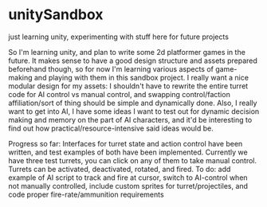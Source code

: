 # unitySandbox
just learning unity, experimenting with stuff here for future projects

So I'm learning unity, and plan to write some 2d platformer games in the future.
It makes sense to have a good design structure and assets prepared beforehand though, so for now 
I'm learning various aspects of game-making and playing with them in this sandbox project.
I really want a nice modular design for my assets: I shouldn't have to rewrite the entire turret code
for AI control vs manual control, and swapping control/faction affiliation/sort of thing should be simple 
and dynamically done.
Also, I really want to get into AI, I have some ideas I want to test out for dynamic decision making and memory 
on the part of AI characters, and it'd be interesting to find out how practical/resource-intensive said ideas would be.

Progress so far:
Interfaces for turret state and action control have been written, and test examples of both have been implemented.
Currently we have three test turrets, you can click on any of them to take manual control. Turrets can be activated, 
deactivated, rotated, and fired.
To do: add example of AI script to track and fire at cursor, switch to AI-control when not manually controlled, 
  include custom sprites for turret/projectiles, and code proper fire-rate/ammunition requirements
